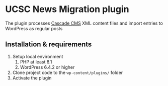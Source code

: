 # UCSC News Migration plugin

The plugin processes [Cascade CMS](https://www.hannonhill.com/products/cascade-cms/index.html) XML content files and import entries to WordPress as regular posts

## Installation & requirements

1. Setup local environment
   1. PHP at least 8.1
   2. WordPress 6.4.2 or higher
2. Clone project code to the `wp-content/plugins/` folder
3. Activate the plugin
